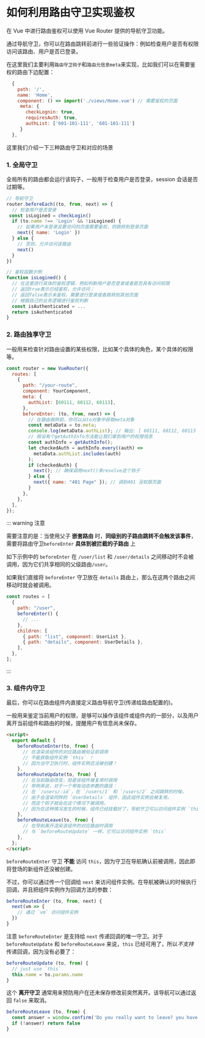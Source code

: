 # 如何利用路由守卫实现鉴权

在 Vue 中进行路由鉴权可以使用 Vue Router 提供的导航守卫功能。

通过导航守卫，你可以在路由跳转前进行一些验证操作：例如检查用户是否有权限访问该路由、用户是否已登录。

在这里我们主要利用`路由守卫钩子`和`路由元信息meta`来实现，比如我们可以在需要鉴权的路由下边配置：

```js
  {
    path: '/',
    name: 'Home',
    component: () => import('./views/Home.vue') // 需要鉴权的页面
     meta: {
       checkLognin: true,
       requiresAuth: true,
       authList: ['601-101-111', '601-101-111']
     }
  },
```

这里我们介绍一下三种路由守卫和对应的场景

### 1. 全局守卫

全局所有的路由都会运行该钩子，一般用于检查用户是否登录，session 会话是否过期等。

```js
// 导航守卫
router.beforeEach((to, from, next) => {
  // 检查用户是否登录
 const isLogined = checkLogin()
  if (to.name !== 'Login' && !isLogined) {
    // 如果用户未登录且要访问的页面需要鉴权，则跳转到登录页面
    next({ name: 'Login' })
  } else {
    // 否则，允许访问该路由
    next()
  }
})

// 鉴权函数示例
function isLogined() {
  // 在这里进行具体的鉴权逻辑，例如判断用户是否登录或者是否具有访问权限
  // 返回true表示已经鉴权，允许访问；
  // 返回false表示未鉴权，需要进行登录或者跳转到其他页面
  // 根据自己的业务逻辑进行鉴权判断
  const isAuthenticated = ...
  return isAuthenticated
}

```

### 2. 路由独享守卫

一般用来检查针对路由设置的某些权限，比如某个具体的角色，某个具体的权限等。

```js
const router = new VueRouter({
  routes: [
    {
      path: "/your-route",
      component: YourComponent,
      meta: {
        authList: [60111, 60112, 60113],
      },
      beforeEnter: (to, from, next) => {
        // 在路由跳转前，你可以从to对象中获取meta对象
        const metaData = to.meta;
        console.log(metaData.authList); // 输出: [ 60111, 60112, 60113 ]
        // 假设有个getAuthInfo方法能让我们拿到用户的权限信息
        const authInfo = getAuthInfo();
        let checkedAuth = authInfo.every((auth) =>
          metaData.authList.includes(auth)
        );
        if (checkedAuth) {
          next(); // 确保调用next()来resolve这个钩子
        } else {
          next({ name: "401 Page" }); // 调到401 没权限页面
        }
      },
    },
  ],
});
```

::: warning 注意

需要注意的是：当使用父子 **嵌套路由** 时，**同级别的子路由跳转不会触发该事件**，需要将路由守卫`beforeEnter` **具体到被拦截的子路由** 上

如下示例中的 `beforeEnter` 在 `/user/list` 和 `/user/details` 之间移动时不会被调用，因为它们共享相同的父级路由`/user`。

如果我们直接将 `beforeEnter` 守卫放在 `details` 路由上，那么在这两个路由之间移动时就会被调用。

```js
const routes = [
  {
    path: "/user",
    beforeEnter() {
      // ...
    },
    children: [
      { path: "list", component: UserList },
      { path: "details", component: UserDetails },
    ],
  },
];
```

:::

### 3. 组件内守卫

最后，你可以在路由组件内直接定义路由导航守卫(传递给路由配置的)。

一般用来鉴定当前用户的权限，是够可以操作该组件或组件内的一部分，以及用户离开当前组件和路由的时候，提醒用户有信息尚未保存。

```html
<script>
  export default {
    beforeRouteEnter(to, from) {
      // 在渲染该组件的对应路由被验证前调用
      // 不能获取组件实例 `this` ！
      // 因为当守卫执行时，组件实例还没被创建！
    },
    beforeRouteUpdate(to, from) {
      // 在当前路由改变，但是该组件被复用时调用
      // 举例来说，对于一个带有动态参数的路径：
      // 在 `/users/:id`，在 `/users/1` 和 `/users/2` 之间跳转的时候，
      // 由于会渲染同样的 `UserDetails` 组件，因此组件实例会被复用。
      // 而这个钩子就会在这个情况下被调用。
      // 因为在这种情况发生的时候，组件已经挂载好了，导航守卫可以访问组件实例 `this`
    },
    beforeRouteLeave(to, from) {
      // 在导航离开渲染该组件的对应路由时调用
      // 与 `beforeRouteUpdate` 一样，它可以访问组件实例 `this`
    },
  };
</script>
```

`beforeRouteEnter` 守卫 **不能** 访问 `this`，因为守卫在导航确认前被调用，因此即将登场的新组件还没被创建。

不过，你可以通过传一个回调给 `next` 来访问组件实例。在导航被确认的时候执行回调，并且把组件实例作为回调方法的参数：

```js
beforeRouteEnter (to, from, next) {
  next(vm => {
    // 通过 `vm` 访问组件实例
  })
}
```

注意 `beforeRouteEnter` 是支持给 `next` 传递回调的唯一守卫。对于 `beforeRouteUpdate` 和 `beforeRouteLeave` 来说，`this` 已经可用了，所以*不支持* 传递回调，因为没有必要了：

```js
beforeRouteUpdate (to, from) {
  // just use `this`
  this.name = to.params.name
}
```

这个 **离开守卫** 通常用来预防用户在还未保存修改前突然离开。该导航可以通过返回 `false` 来取消。

```js
beforeRouteLeave (to, from) {
  const answer = window.confirm('Do you really want to leave? you have unsaved changes!')
  if (!answer) return false
}
```
